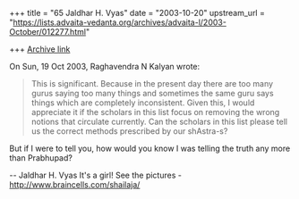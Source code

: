 +++
title = "65 Jaldhar H. Vyas"
date = "2003-10-20"
upstream_url = "https://lists.advaita-vedanta.org/archives/advaita-l/2003-October/012277.html"

+++
[Archive link](https://lists.advaita-vedanta.org/archives/advaita-l/2003-October/012277.html)

On Sun, 19 Oct 2003, Raghavendra N Kalyan wrote:

> This is significant. Because in the present day there are too many gurus
> saying too many things and sometimes the same guru says things which are
> completely inconsistent. Given this, I would appreciate it if the
> scholars in this list focus on removing the wrong notions that circulate
> currently. Can the scholars in this list please tell us the correct
> methods prescribed by our shAstra-s?

But if I were to tell you, how would you know I was telling the truth any
more than Prabhupad?

-- 
Jaldhar H. Vyas <jaldhar at braincells.com>
It's a girl! See the pictures - http://www.braincells.com/shailaja/

